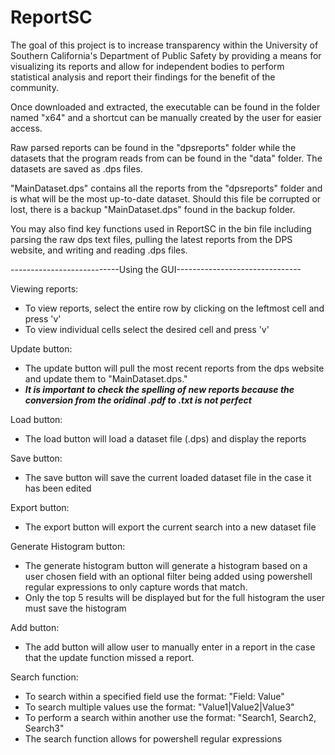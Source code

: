 # ReportSC
The goal of this project is to increase transparency within the 
University of Southern California's Department of Public Safety by providing a means
for visualizing its reports and allow for independent bodies to perform statistical
analysis and report their findings for the benefit of the community.

Once downloaded and extracted, the executable can be found in the folder named "x64"
and a shortcut can be manually created by the user for easier access. 

Raw parsed reports can be found in the "dpsreports" folder while the datasets that the 
program reads from can be found in the "data" folder. The datasets are saved as .dps 
files. 

"MainDataset.dps" contains all the reports from the "dpsreports" folder and is what will
be the most up-to-date dataset. Should this file be corrupted or lost, there is a backup
"MainDataset.dps" found in the backup folder. 

You may also find key functions used in ReportSC in the bin file including parsing 
the raw dps text files, pulling the latest reports from the DPS website, and writing and
reading .dps files. 

---------------------------Using the GUI-------------------------------

Viewing reports:
- To view reports, select the entire row by clicking on the leftmost cell and press 'v'
- To view individual cells select the desired cell and press 'v'

Update button:
- The update button will pull the most recent reports from the dps website and update them to "MainDataset.dps." 
- ***It is important to check the spelling of new reports because the conversion from the oridinal .pdf to .txt is not perfect***

Load button:
- The load button will load a dataset file (.dps) and display the reports

Save button:
- The save button will save the current loaded dataset file in the case it has been edited

Export button:
- The export button will export the current search into a new dataset file

Generate Histogram button:
- The generate histogram button will generate a histogram based on a user chosen field with an optional filter being added using powershell regular expressions to only capture words that match. 
- Only the top 5 results will be displayed but for the full histogram the user must save the histogram

Add button:
- The add button will allow user to manually enter in a report in the case that the update function missed a report.

Search function:
- To search within a specified field use the format: "Field: Value"
- To search multiple values use the format: "Value1|Value2|Value3"
- To perform a search within another use the format: "Search1, Search2, Search3"
- The search function allows for powershell regular expressions